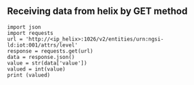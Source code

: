 ## Receiving data from helix by GET method
```
import json
import requests
url = 'http://<ip_helix>:1026/v2/entities/urn:ngsi-ld:iot:001/attrs/level'
response = requests.get(url)
data = response.json()
value = str(data['value'])
valued = int(value)
print (valued)
